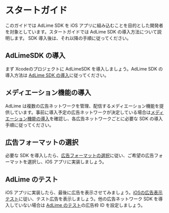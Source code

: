 # スタートガイド
このガイドでは AdLime SDK を iOS アプリに組み込むことを目的とした開発者を対象としています。スタートガイドでは  AdLime SDK の導入方法について説明します。 SDK 導入後は、それ以降の手順に従ってください。

## AdLimeSDK の導入
まず Xcodeのプロジェクトに AdLimeSDK を導入しましょう。AdLime SDK の導入方法は [AdLime SDK の導入](./init.md)に従ってください。

## メディエーション機能の導入
AdLime は複数の広告ネットワークを管理、配信するメディエーション機能を提供しています。事前に導入予定の広告ネットワークが決定している場合は[メディエーション機能の導入](./mediation.md)を確認し、各広告ネットワークごとに必要な SDK の導入手順に従ってください。

## 広告フォーマットの選択
必要な SDK を導入したら、[広告フォーマットの選択](./adformat.md)に従い、ご希望の広告フォーマットを選択し、iOS アプリに実装しましょう。

## AdLime のテスト
iOS アプリに実装したら、最後に広告を表示させてみましょう。[iOSの広告表示テスト](./test.md)に従い、テスト広告を表示しましょう。他の広告ネットワーク SDK を導入していない場合は [AdLime のテスト](./test.md#AdLime-のテスト)の広告枠 ID を設定しましょう。

